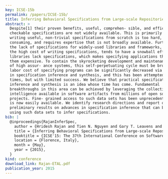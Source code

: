 ```yaml
---
key: ICSE-15b
permalink: /papers/ICSE-15b/
title: Inferring Behavioral Specifications from Large-scale Repositories by Leveraging Collective Intelligence
abstract: >
  Despite[1] their proven benefits, useful, comprehen- sible, and efficiently
  checkable specifications are not widely available. This is primarily because
  writing useful, non-trivial specifications from scratch is too hard, time
  consuming, and requires expertise that is not broadly available. Furthermore,
  the lack of specifications for widely-used libraries and frameworks, caused by
  the high cost of writing specifications, tends to have a snowball effect. Core
  libraries lack specifications, which makes specifying applications that use
  them expensive. To contain the skyrocketing development and maintenance costs
  of high assur- ance systems, this self-perpetuating cycle must be broken. The
  labor cost of specifying programs can be significantly decreased via advances
  in specification inference and synthesis, and this has been attempted several
  times, but with limited success. We believe that practical specification
  inference and synthesis is an idea whose time has come. Fundamental
  breakthroughs in this area can be achieved by leveraging the collective
  intelligence available in software artifacts from millions of open source
  projects. Fine- grained access to such data sets has been unprecedented, but
  is now easily available. We identify research directions and report our
  preliminary results on advances in specification inference that can be had by
  using such data sets to infer specifications.
bib: |
  @inproceedings{RajanInferSpec,
    author = {Hridesh Rajan and Tien N. Nguyen and Gary T. Leavens and Robert Dyer},
    title = {Inferring Behavioral Specifications from Large-scale Repositories by Leveraging Collective Intelligence},
    booktitle = {ICSE'15: The 37th International Conference on Software Engineering: NIER Track},
    location = {Florence, Italy},
    month = {May},
    year = {2015},
  }
kind: conference
download_link: Rajan-ETAL.pdf
publication_year: 2015
---
```

